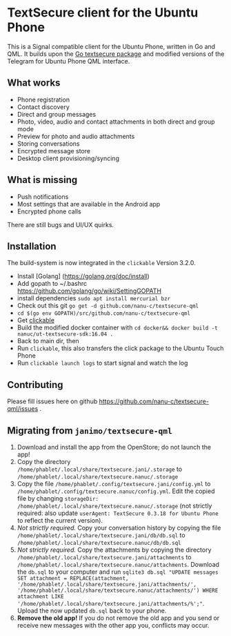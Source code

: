 # TextSecure client for the Ubuntu Phone

This is a Signal compatible client for the Ubuntu Phone, written in Go and QML.
It builds upon the [Go textsecure package](https://github.com/nanu-c/textsecure/) and modified versions of the
Telegram for Ubuntu Phone QML interface.

What works
-----------

 * Phone registration
 * Contact discovery
 * Direct and group messages
 * Photo, video, audio and contact attachments in both direct and group mode
 * Preview for photo and audio attachments
 * Storing conversations
 * Encrypted message store
 * Desktop client provisioning/syncing

What is missing
---------------

 * Push notifications
 * Most settings that are available in the Android app
 * Encrypted phone calls

There are still bugs and UI/UX quirks.

Installation
------------

The build-system is now integrated in the `clickable` Version 3.2.0.
* Install [Golang] (https://golang.org/doc/install)
* Add gopath to ~/.bashrc https://github.com/golang/go/wiki/SettingGOPATH
* install dependencies `sudo apt install mercurial bzr`
* Check out this git `go get -d github.com/nanu-c/textsecure-qml`
* `cd $(go env GOPATH)/src/github.com/nanu-c/textsecure-qml`
* Get [clickable](https://github.com/bhdouglass/clickable#install)
* Build the modified docker container with `cd docker&& docker build -t nanuc/ut-textsecure-sdk:16.04 .`
* Back to main dir, then
* Run `clickable`, this also transfers the click package to the Ubuntu Touch Phone
* Run `clickable launch logs` to start signal and watch the log

Contributing
-----------

Please fill issues here on github https://github.com/nanu-c/textsecure-qml/issues .

Migrating from `janimo/textsecure-qml`
--------------------------------------
1. Download and install the app from the OpenStore; do not launch the app!
2. Copy the directory `/home/phablet/.local/share/textsecure.jani/.storage` to
   `/home/phablet/.local/share/textsecure.nanuc/.storage`
3. Copy the file `/home/phablet/.config/textsecure.jani/config.yml` to
   `/home/phablet/.config/textsecure.nanuc/config.yml`.
   Edit the copied file by changing `storageDir: /home/phablet/.local/share/textsecure.nanuc/.storage` (not strictly required: also
   update `userAgent: TextSecure 0.3.18 for Ubuntu Phone` to reflect the current version).
4. _Not strictly required._
   Copy your conversation history by copying the file `/home/phablet/.local/share/textsecure.jani/db/db.sql` to
   `/home/phablet/.local/share/textsecure.nanuc/db/db.sql`
5. _Not strictly required._
   Copy the attachments by copying the directory `/home/phablet/.local/share/textsecure.jani/attachments` to
   `/home/phablet/.local/share/textsecure.nanuc/attachments`.
   Download the `db.sql` to your computer and run `sqlite3 db.sql "UPDATE messages SET attachment = REPLACE(attachment,
   '/home/phablet/.local/share/textsecure.jani/attachments/', '/home/phablet/.local/share/textsecure.nanuc/attachments/') WHERE
   attachment LIKE '/home/phablet/.local/share/textsecure.jani/attachments/%';"`.
   Upload the now updated `db.sql` back to your phone.
6. **Remove the old app!**
   If you do not remove the old app and you send or receive new messages with the other app you, conflicts may occur.
